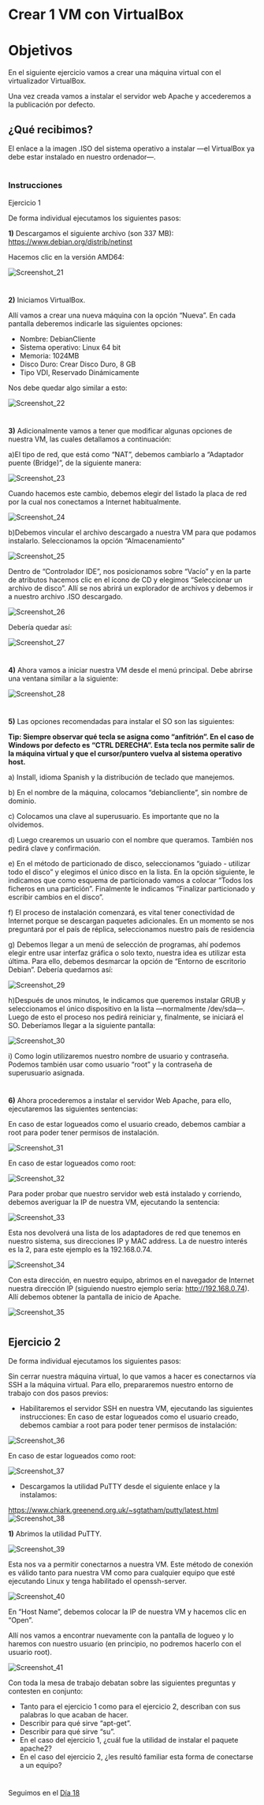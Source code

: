 

# Crear 1 VM con VirtualBox
#
# Objetivos  


En el siguiente ejercicio vamos a crear una máquina virtual con el virtualizador VirtualBox. 

Una vez creada vamos a instalar el servidor web Apache y accederemos a la publicación por defecto.

## ¿Qué recibimos?

El enlace a la imagen .ISO del sistema operativo a instalar —el VirtualBox ya debe estar instalado en nuestro ordenador—.

#
#

### Instrucciones

Ejercicio 1

De forma individual ejecutamos los siguientes pasos: 

****1)**** Descargamos el siguiente archivo (son 337 MB): https://www.debian.org/distrib/netinst 

Hacemos clic en la versión AMD64:

![Screenshot_21](https://user-images.githubusercontent.com/96561825/173422138-01751547-bc46-4e32-9eda-df8b021e27ff.png)


#

****2)**** Iniciamos VirtualBox. 

Allí vamos a crear una nueva máquina con la opción “Nueva”. En cada pantalla deberemos indicarle las siguientes opciones:
* Nombre: DebianCliente
* Sistema operativo: Linux 64 bit
* Memoria: 1024MB
* Disco Duro: Crear Disco Duro, 8 GB
* Tipo VDI, Reservado Dinámicamente

Nos debe quedar algo similar a esto:

![Screenshot_22](https://user-images.githubusercontent.com/96561825/173422283-6b84b64e-5f14-4866-af39-d30e0ac13327.png)


#
#

****3)**** Adicionalmente vamos a tener que modificar algunas opciones de nuestra VM, las cuales detallamos a continuación:


a)El tipo de red, que está como “NAT”, debemos cambiarlo a “Adaptador puente (Bridge)”, de la siguiente manera:
 
 
![Screenshot_23](https://user-images.githubusercontent.com/96561825/173422357-1c67ff64-c181-40e7-b3e8-7f6f080bee85.png)
 
Cuando hacemos este cambio, debemos elegir del listado la placa de red por la cual nos conectamos a Internet habitualmente.

![Screenshot_24](https://user-images.githubusercontent.com/96561825/173422524-dbdffddf-5fa9-475a-9eca-90ffa9fb7ea8.png)


b)Debemos vincular el archivo descargado a nuestra VM para que podamos instalarlo. Seleccionamos la opción “Almacenamiento”

![Screenshot_25](https://user-images.githubusercontent.com/96561825/173422588-9df1c732-5e21-4b54-9841-71ee68da4669.png)


Dentro de “Controlador IDE”, nos posicionamos sobre “Vacío” y en la parte de atributos hacemos clic en el ícono de CD y elegimos “Seleccionar un archivo de disco”. 
Allí se nos abrirá un explorador de archivos y debemos ir a nuestro archivo .ISO descargado.

![Screenshot_26](https://user-images.githubusercontent.com/96561825/173422741-0e252ac3-6fbb-417a-926b-93773ace0d0d.png)

Debería quedar así:

![Screenshot_27](https://user-images.githubusercontent.com/96561825/173422814-0c090bc1-0cc9-4d32-956e-f0df77ea9ede.png)

#
#

****4)**** Ahora vamos a iniciar nuestra VM desde el menú principal. Debe abrirse una ventana similar a la siguiente:

![Screenshot_28](https://user-images.githubusercontent.com/96561825/173422857-d196c961-1760-4d02-b7bd-c472200e82e8.png)

#
#

****5)**** Las opciones recomendadas para instalar el SO son las siguientes:

****Tip: Siempre observar qué tecla se asigna como “anfitrión”. En el caso de Windows por defecto es “CTRL DERECHA”. Esta tecla nos permite salir de la máquina virtual y que el cursor/puntero vuelva al sistema operativo host.****


a) Install, idioma Spanish y la distribución de teclado que manejemos.

b) En el nombre de la máquina, colocamos “debiancliente”, sin nombre de dominio.

c) Colocamos una clave al superusuario. Es importante que no la olvidemos.

d) Luego crearemos un usuario con el nombre que queramos. También nos pedirá clave y confirmación.

e) En el método de particionado de disco, seleccionamos “guiado - utilizar todo el disco” y elegimos el único disco en la lista. En la opción siguiente, le indicamos que como esquema de particionado vamos a colocar “Todos los ficheros en una partición”. Finalmente le indicamos “Finalizar particionado y escribir cambios en el disco”.

f) El proceso de instalación comenzará, es vital tener conectividad de Internet porque se descargan paquetes adicionales. En un momento se nos preguntará por el país de réplica, seleccionamos nuestro país de residencia

g) Debemos llegar a un menú de selección de programas, ahí podemos elegir entre usar interfaz gráfica o solo texto, nuestra idea es utilizar esta última. Para ello, debemos desmarcar la opción de “Entorno de escritorio Debian”. Debería quedarnos así:

![Screenshot_29](https://user-images.githubusercontent.com/96561825/173422925-ef714538-c363-4b5c-b396-e4fbe9dd317a.png)

h)Después de unos minutos, le indicamos que queremos instalar GRUB y seleccionamos el único dispositivo en la lista —normalmente /dev/sda—. Luego de esto el proceso nos pedirá reiniciar y, finalmente, se iniciará el SO. Deberíamos llegar a la siguiente pantalla:

![Screenshot_30](https://user-images.githubusercontent.com/96561825/173422995-eca53f2c-9bdc-4369-b473-68363227b5de.png)


i) Como login utilizaremos nuestro nombre de usuario y contraseña. Podemos también usar como usuario “root” y la contraseña de superusuario asignada.


#
#
****6)**** Ahora procederemos a instalar el servidor Web Apache, para ello, ejecutaremos las siguientes sentencias:

En caso de estar logueados como el usuario creado, debemos cambiar a root para poder tener permisos de instalación.

![Screenshot_31](https://user-images.githubusercontent.com/96561825/173423136-bddee2b9-e1d0-48ac-b435-970d346c112e.png)

En caso de estar logueados como root:

![Screenshot_32](https://user-images.githubusercontent.com/96561825/173423152-9ebdaac8-c932-4cec-8454-11834ab6b753.png)


Para poder probar que nuestro servidor web está instalado y corriendo, debemos averiguar la IP de nuestra VM, ejecutando la sentencia:

![Screenshot_33](https://user-images.githubusercontent.com/96561825/173423168-fe6bcebe-d750-42fb-a0ee-f2ba6d53ee16.png)

Esta nos devolverá una lista de los adaptadores de red que tenemos en nuestro sistema, sus direcciones IP y MAC address. La de nuestro interés es la 2, para este ejemplo es la 192.168.0.74.

![Screenshot_34](https://user-images.githubusercontent.com/96561825/173423206-065cf56a-b67a-4275-b24c-9536386f2012.png)


Con esta dirección, en nuestro equipo, abrimos en el navegador de Internet nuestra dirección IP (siguiendo nuestro ejemplo sería: http://192.168.0.74). Allí debemos obtener la pantalla de inicio de Apache.

![Screenshot_35](https://user-images.githubusercontent.com/96561825/173423252-dff3177a-433c-44c5-ae8d-113b08864073.png)


#
#

## Ejercicio 2

De forma individual ejecutamos los siguientes pasos:

Sin cerrar nuestra máquina virtual, lo que vamos a hacer es conectarnos vía SSH a la máquina virtual. Para ello, prepararemos nuestro entorno de trabajo con dos pasos previos:

* Habilitaremos el servidor SSH en nuestra VM, ejecutando las siguientes instrucciones:
En caso de estar logueados como el usuario creado, debemos cambiar a root para poder tener permisos de instalación:

![Screenshot_36](https://user-images.githubusercontent.com/96561825/173423431-024aebd8-fdf5-43bd-ba7b-c30f2c95f92e.png)

En caso de estar logueados como root:

![Screenshot_37](https://user-images.githubusercontent.com/96561825/173423422-f7bc7a0a-77c4-402b-9103-00eb18aec665.png)

* Descargamos la utilidad PuTTY desde el siguiente enlace y la instalamos:

https://www.chiark.greenend.org.uk/~sgtatham/putty/latest.html
![Screenshot_38](https://user-images.githubusercontent.com/96561825/173423415-09c9464f-680a-4c31-b3dc-e735c3b7f38b.png)


****1)**** Abrimos la utilidad PuTTY.

![Screenshot_39](https://user-images.githubusercontent.com/96561825/173423522-c95a25b8-1473-46c4-a93e-ab7bdc11fd69.png)

Esta nos va a permitir conectarnos a nuestra VM. Este método de conexión es válido tanto para nuestra VM como para cualquier equipo que esté ejecutando Linux y tenga habilitado el openssh-server.

![Screenshot_40](https://user-images.githubusercontent.com/96561825/173423555-76fcc9ef-0983-4078-9ccd-cd2bdb32d6ae.png)

En “Host Name”, debemos colocar la IP de nuestra VM y hacemos clic en “Open”.

Allí nos vamos a encontrar nuevamente con la pantalla de logueo y lo haremos con nuestro usuario (en principio, no podremos hacerlo con el usuario root).

![Screenshot_41](https://user-images.githubusercontent.com/96561825/173423613-aa82d5cf-253a-47c5-9f9f-73263ab626ef.png)

Con toda la mesa de trabajo debatan sobre las siguientes preguntas y contesten en conjunto:

* Tanto para el ejercicio 1 como para el ejercicio 2, describan con sus palabras lo que acaban de hacer.
* Describir para qué sirve “apt-get”.
* Describir para qué sirve “su”.
* En el caso del ejercicio 1, ¿cuál fue la utilidad de instalar el paquete apache2? 
* En el caso del ejercicio 2, ¿les resultó familiar esta forma de conectarse a un equipo?








#
#
#
#
#
Seguimos en el [Día 18](day18.md)
